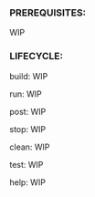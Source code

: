### PREREQUISITES:

WIP

### LIFECYCLE:

build: WIP

run: WIP

post: WIP

stop: WIP

clean: WIP

test: WIP

help: WIP

